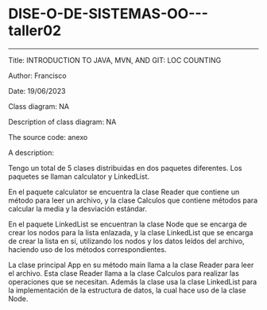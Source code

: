 # DISE-O-DE-SISTEMAS-OO---taller02

***


Title: INTRODUCTION TO JAVA, MVN, AND GIT: LOC COUNTING

Author: Francisco

Date: 19/06/2023

Class diagram: NA

Description of class diagram: NA

The source code: anexo

A description: 

Tengo un total de 5 clases distribuidas en dos paquetes diferentes. Los paquetes se llaman calculator y LinkedList.

En el paquete calculator se encuentra la clase Reader que contiene un método para leer un archivo, y la clase Calculos que contiene métodos para calcular la media y la desviación estándar.

En el paquete LinkedList se encuentran la clase Node que se encarga de crear los nodos para la lista enlazada, y la clase LinkedList que se encarga de crear la lista en sí, utilizando los nodos y los datos leídos del archivo, haciendo uso de los métodos correspondientes.

La clase principal App en su método main llama a la clase Reader para leer el archivo. Esta clase Reader llama a la clase Calculos para realizar las operaciones que se necesitan. Además la clase  usa la clase LinkedList para la implementación de la estructura de datos, la cual hace uso de la clase Node.
